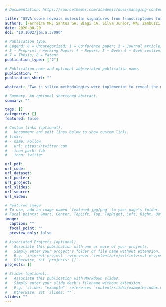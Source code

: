 ```yaml
---
# Documentation: https://sourcethemes.com/academic/docs/managing-content/

title: "GSVA score reveals molecular signatures from transcriptomes for biomaterials comparison"
authors: [Ferreira MR; Santos GA; Biagi CA; Silva Junior, WA; Zambuzzi WF]
date: 2020-08-20
doi: "10.1002/jbm.a.37090"

# Publication type.
# Legend: 0 = Uncategorized; 1 = Conference paper; 2 = Journal article;
# 3 = Preprint / Working Paper; 4 = Report; 5 = Book; 6 = Book section;
# 7 = Thesis; 8 = Patent
publication_types: ["2"]

# Publication name and optional abbreviated publication name.
publication: ""
publication_short: ""

abstract: "Two in silico methodologies were implemented to reveal the molecular signatures of inorganic Hydroxyapatite (HA) and ß-TCP materials from a transcriptome database to compare biomaterials. To test this new methodology, we choose the array E-MTAB-7219, which contains the transcription profile of osteoblastic cell line seeded onto 15 different biomaterials up to 48 h. The expansive potential of the methodology was tested from the construction of customized signatures. We present, for the first time, a methodology to compare the performance of different biomaterials using the transcriptome profile of the cell through the GSVA score. To test this methodology, we implemented two methods based on MSigDB collections, using all the collections and sub-collections except the Hallmark collection, which was used in the second method. The result of this analysis provided an initial understanding of biomaterial grouping based on the cell transcriptional landscape. The comparison using GSVA score combined efforts and expand the potential to compare biomaterials using transcriptome profile. Altogether, our results provide a better understanding of the comparison of different biomaterials and suggest a possibility of the new methodology be applied to the prospection of new biomaterials."

# Summary. An optional shortened abstract.
summary: ""

tags: []
categories: []
featured: false

# Custom links (optional).
#   Uncomment and edit lines below to show custom links.
# links:
# - name: Follow
#   url: https://twitter.com
#   icon_pack: fab
#   icon: twitter

url_pdf:
url_code:
url_dataset:
url_poster:
url_project:
url_slides:
url_source:
url_video:

# Featured image
# To use, add an image named `featured.jpg/png` to your page's folder. 
# Focal points: Smart, Center, TopLeft, Top, TopRight, Left, Right, BottomLeft, Bottom, BottomRight.
image:
  caption: ""
  focal_point: ""
  preview_only: false

# Associated Projects (optional).
#   Associate this publication with one or more of your projects.
#   Simply enter your project's folder or file name without extension.
#   E.g. `internal-project` references `content/project/internal-project/index.md`.
#   Otherwise, set `projects: []`.
projects: []

# Slides (optional).
#   Associate this publication with Markdown slides.
#   Simply enter your slide deck's filename without extension.
#   E.g. `slides: "example"` references `content/slides/example/index.md`.
#   Otherwise, set `slides: ""`.
slides: ""
---
```

